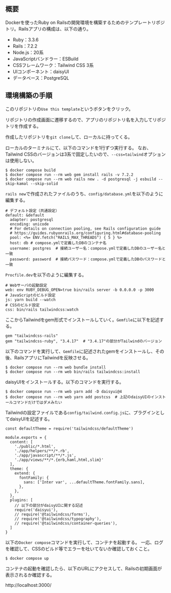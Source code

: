 ## 概要

Dockerを使ったRuby on Railsの開発環境を構築するためのテンプレートリポジトリ。Railsアプリの構成は、以下の通り。
- Ruby：3.3.6
- Rails：7.2.2
- Node.js：20系
- JavaScriptバンドラー：ESBuild
- CSSフレームワーク：Tailwind CSS 3系
- UIコンポーネント：daisyUI
- データベース：PostgreSQL

## 環境構築の手順

このリポジトリの```Use this template```というボタンをクリック。

リポジトリの作成画面に遷移するので、アプリのリポジトリ名を入力してリポジトリを作成する。

作成したリポジトリを```git clone```して、ローカルに持ってくる。

ローカルのターミナルにて、以下のコマンドを1行ずつ実行する。
なお、Tailwind CSSのバージョンは3系で固定したいので、```--css=tailwind```オプションは使用しない。

```
$ docker compose build
$ docker compose run --rm web gem install rails -v 7.2.2
$ docker compose run --rm web rails new . -d postgresql -j esbuild --skip-kamal --skip-solid
```

```rails new```で作成されたファイルのうち、```config/database.yml```を以下のように編集する。

```
# デフォルト設定（共通設定）
default: &default
  adapter: postgresql
  encoding: unicode
  # For details on connection pooling, see Rails configuration guide
  # https://guides.rubyonrails.org/configuring.html#database-pooling
  pool: <%= ENV.fetch("RAILS_MAX_THREADS") { 5 } %>
  host: db # compose.ymlで定義したDBのコンテナ名
  username: postgres  # 接続ユーザー名：compose.ymlで定義したDBのユーザー名と一致
  password: password  # 接続パスワード：compose.ymlで定義したDBのパスワードと一致
```

```Procfile.dev```を以下のように編集する。

```
# Webサーバの起動設定
web: env RUBY_DEBUG_OPEN=true bin/rails server -b 0.0.0.0 -p 3000
# JavaScriptのビルド設定
js: yarn build --watch
# CSSのビルド設定
css: bin/rails tailwindcss:watch
```

ここからTailwindをgem形式でインストールしていく。```Gemfile```に以下を記述する。

```
gem "tailwindcss-rails"
gem "tailwindcss-ruby", "3.4.17"  # "3.4.17"の部分がTailwindのバージョン
```

以下のコマンドを実行して、```Gemfile```に記述されたgemをインストールし、その後、RailsアプリにTailwindを反映させる。

```
$ docker compose run --rm web bundle install
$ docker compose run --rm web bin/rails tailwindcss:install
```

daisyUIをインストールする。以下のコマンドを実行する。

```
$ docker compose run --rm web yarn add -D daisyui@4
$ docker compose run --rm web yarn add postcss  # 上記のdaisyUIのインストールコマンドだけではダメみたい
```

Tailwindの設定ファイルである```config/tailwind.config.js```に、プラグインとしてdaisyUIを記述する。

```
const defaultTheme = require('tailwindcss/defaultTheme')

module.exports = {
  content: [
    './public/*.html',
    './app/helpers/**/*.rb',
    './app/javascript/**/*.js',
    './app/views/**/*.{erb,haml,html,slim}'
  ],
  theme: {
    extend: {
      fontFamily: {
        sans: ['Inter var', ...defaultTheme.fontFamily.sans],
      },
    },
  },
  plugins: [
    // 以下の部分がdaisyUIに関する記述
    require('daisyui'),
    // require('@tailwindcss/forms'),
    // require('@tailwindcss/typography'),
    // require('@tailwindcss/container-queries'),
  ]
}

```

以下の```Docker compose```コマンドを実行して、コンテナを起動する。
一応、ログを確認して、CSSのビルド等でエラーを吐いてないか確認しておくこと。

```
$ docker compose up
```

コンテナの起動を確認したら、以下のURLにアクセスして、Railsの初期画面が表示されるか確認する。

http://localhost:3000/